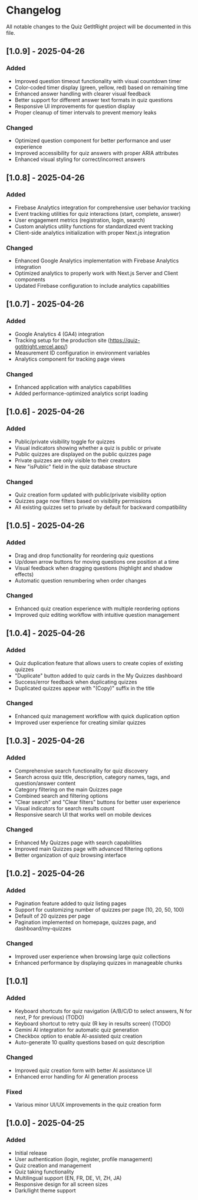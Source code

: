# Changelog

All notable changes to the Quiz GetItRight project will be documented in this file.

## [1.0.9] - 2025-04-26

### Added
- Improved question timeout functionality with visual countdown timer
- Color-coded timer display (green, yellow, red) based on remaining time
- Enhanced answer handling with clearer visual feedback
- Better support for different answer text formats in quiz questions
- Responsive UI improvements for question display
- Proper cleanup of timer intervals to prevent memory leaks

### Changed
- Optimized question component for better performance and user experience
- Improved accessibility for quiz answers with proper ARIA attributes
- Enhanced visual styling for correct/incorrect answers

## [1.0.8] - 2025-04-26

### Added
- Firebase Analytics integration for comprehensive user behavior tracking
- Event tracking utilities for quiz interactions (start, complete, answer)
- User engagement metrics (registration, login, search)
- Custom analytics utility functions for standardized event tracking
- Client-side analytics initialization with proper Next.js integration

### Changed
- Enhanced Google Analytics implementation with Firebase Analytics integration
- Optimized analytics to properly work with Next.js Server and Client components
- Updated Firebase configuration to include analytics capabilities

## [1.0.7] - 2025-04-26

### Added
- Google Analytics 4 (GA4) integration
- Tracking setup for the production site (https://quiz-gotitright.vercel.app/)
- Measurement ID configuration in environment variables
- Analytics component for tracking page views

### Changed
- Enhanced application with analytics capabilities
- Added performance-optimized analytics script loading

## [1.0.6] - 2025-04-26

### Added
- Public/private visibility toggle for quizzes
- Visual indicators showing whether a quiz is public or private
- Public quizzes are displayed on the public quizzes page
- Private quizzes are only visible to their creators
- New "isPublic" field in the quiz database structure

### Changed
- Quiz creation form updated with public/private visibility option
- Quizzes page now filters based on visibility permissions
- All existing quizzes set to private by default for backward compatibility

## [1.0.5] - 2025-04-26

### Added
- Drag and drop functionality for reordering quiz questions
- Up/down arrow buttons for moving questions one position at a time
- Visual feedback when dragging questions (highlight and shadow effects)
- Automatic question renumbering when order changes

### Changed
- Enhanced quiz creation experience with multiple reordering options
- Improved quiz editing workflow with intuitive question management

## [1.0.4] - 2025-04-26

### Added
- Quiz duplication feature that allows users to create copies of existing quizzes
- "Duplicate" button added to quiz cards in the My Quizzes dashboard
- Success/error feedback when duplicating quizzes
- Duplicated quizzes appear with "(Copy)" suffix in the title

### Changed
- Enhanced quiz management workflow with quick duplication option
- Improved user experience for creating similar quizzes

## [1.0.3] - 2025-04-26

### Added
- Comprehensive search functionality for quiz discovery
- Search across quiz title, description, category names, tags, and question/answer content
- Category filtering on the main Quizzes page
- Combined search and filtering options
- "Clear search" and "Clear filters" buttons for better user experience
- Visual indicators for search results count
- Responsive search UI that works well on mobile devices

### Changed
- Enhanced My Quizzes page with search capabilities
- Improved main Quizzes page with advanced filtering options
- Better organization of quiz browsing interface

## [1.0.2] - 2025-04-26

### Added
- Pagination feature added to quiz listing pages
- Support for customizing number of quizzes per page (10, 20, 50, 100)
- Default of 20 quizzes per page
- Pagination implemented on homepage, quizzes page, and dashboard/my-quizzes

### Changed
- Improved user experience when browsing large quiz collections
- Enhanced performance by displaying quizzes in manageable chunks

## [1.0.1]

### Added
- Keyboard shortcuts for quiz navigation (A/B/C/D to select answers, N for next, P for previous) (TODO)
- Keyboard shortcut to retry quiz (R key in results screen) (TODO)
- Gemini AI integration for automatic quiz generation
- Checkbox option to enable AI-assisted quiz creation
- Auto-generate 10 quality questions based on quiz description

### Changed
- Improved quiz creation form with better AI assistance UI
- Enhanced error handling for AI generation process

### Fixed
- Various minor UI/UX improvements in the quiz creation form

## [1.0.0] - 2025-04-25

### Added
- Initial release
- User authentication (login, register, profile management)
- Quiz creation and management
- Quiz taking functionality
- Multilingual support (EN, FR, DE, VI, ZH, JA)
- Responsive design for all screen sizes
- Dark/light theme support